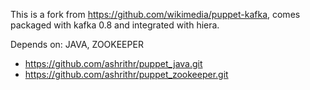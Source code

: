 This is a fork from https://github.com/wikimedia/puppet-kafka, comes packaged
with kafka 0.8 and integrated with hiera.

Depends on: JAVA, ZOOKEEPER

 - https://github.com/ashrithr/puppet_java.git
 - https://github.com/ashrithr/puppet_zookeeper.git
